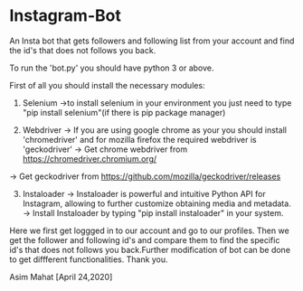 # Instagram-Bot
An Insta bot that gets followers and following list from your account and find the id's that does not follows you back.

To run the 'bot.py' you should have python 3 or above. 

First of all you should install the necessary modules:

1. Selenium 
  ->to install selenium in your environment you just need to type
   "pip install selenium"(if there is pip package manager)
   
2. Webdriver
  -> If you are using google chrome as your you should install 'chromedriver' and for mozilla firefox the required webdriver
     is 'geckodriver'
  -> Get chrome webdriver from https://chromedriver.chromium.org/
  
  -> Get geckodriver from https://github.com/mozilla/geckodriver/releases
  
3. Instaloader
  -> Instaloader is powerful and intuitive Python API for Instagram, allowing to further customize obtaining media and metadata.
  -> Install Instaloader by typing "pip install instaloader" in your system.


Here we first get loggged in to our account and go to our profiles. Then we get the follower and following id's
and compare them to find the specific id's that does not follows you back.Further modification of bot can be done to get
diffferent functionalities.
Thank you.

Asim Mahat
[April 24,2020]


